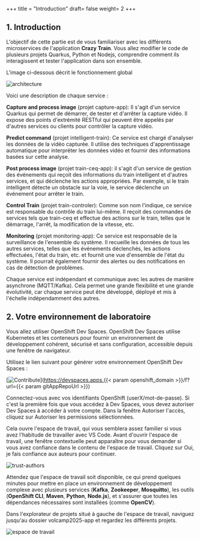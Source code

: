+++
title = "Introduction"
draft= false
weight= 2
+++

## 1. Introduction 

L'objectif de cette partie est de vous familiariser avec les différents microservices de l'application **Crazy Train**. Vous allez modifier le code de plusieurs projets Quarkus, Python et Nodejs, comprendre comment ils interagissent et tester l'application dans son ensemble.

 L'image ci-dessous décrit le fonctionnement global

![architecture](/images/dev-section/architecture.png)

Voici une description de chaque service :

**Capture and process image** (projet capture-app): Il s'agit d'un service Quarkus qui permet de démarrer, de tester et d'arrêter la capture vidéo. Il expose des points d'extrémité RESTful qui peuvent être appelés par d'autres services ou clients pour contrôler la capture vidéo.

**Predict command** (projet intelligent-train): Ce service est chargé d'analyser les données de la vidéo capturée. Il utilise des techniques d'apprentissage automatique pour interpréter les données vidéo et fournir des informations basées sur cette analyse.

**Post process image** (projet train-ceq-app): il s'agit d'un service de gestion des événements qui reçoit des informations du train intelligent et d'autres services, et qui déclenche les actions appropriées. Par exemple, si le train intelligent détecte un obstacle sur la voie, le service déclenche un événement pour arrêter le train.

**Control Train** (projet train-controler): Comme son nom l'indique, ce service est responsable du contrôle du train lui-même. Il reçoit des commandes de services tels que train-ceq et effectue des actions sur le train, telles que le démarrage, l'arrêt, la modification de la vitesse, etc.

**Monitoring** (projet monitoring-app): Ce service est responsable de la surveillance de l'ensemble du système. Il recueille les données de tous les autres services, telles que les événements déclenchés, les actions effectuées, l'état du train, etc. et fournit une vue d'ensemble de l'état du système. Il pourrait également fournir des alertes ou des notifications en cas de détection de problèmes.

Chaque service est indépendant et communique avec les autres de manière asynchrone (MQTT/Kafka). Cela permet une grande flexibilité et une grande évolutivité, car chaque service peut être développé, déployé et mis à l'échelle indépendamment des autres.

## 2. Votre environnement de laboratoire

Vous allez utiliser OpenShift Dev Spaces. OpenShift Dev Spaces utilise Kubernetes et les conteneurs pour fournir un environnement de développement cohérent, sécurisé et sans configuration, accessible depuis une fenêtre de navigateur.

Utilisez le lien suivant pour générer votre environnement OpenShift Dev Spaces : 

[![Contribute](https://www.eclipse.org/che/contribute.svg)](https://devspaces.apps.{{< param openshift_domain >}}/f?url={{< param gitAppRepoUrl >}})


Connectez-vous avec vos identifiants OpenShift (userX/mot-de-passe). Si c'est la première fois que vous accédez à Dev Spaces, vous devez autoriser Dev Spaces à accéder à votre compte. Dans la fenêtre Autoriser l'accès, cliquez sur Autoriser les permissions sélectionnées.

Cela ouvre l'espace de travail, qui vous semblera assez familier si vous avez l'habitude de travailler avec VS Code. Avant d'ouvrir l'espace de travail, une fenêtre contextuelle peut apparaître pour vous demander si vous avez confiance dans le contenu de l'espace de travail. Cliquez sur Oui, je fais confiance aux auteurs pour continuer.

![trust-authors](/images/dev-section/trust-authors.png)

Attendez que l'espace de travail soit disponible, ce qui prend quelques minutes pour mettre en place un environnement de développement complexe avec plusieurs services (**Kafka**, **Zookeeper**, **Mosquitto**), les outils (**OpenShift CLI**, **Maven**, **Python**, **Node.js**), et s'assurer que toutes les dépendances nécessaires sont installées (comme **OpenCV**).

Dans l'explorateur de projets situé à gauche de l'espace de travail, naviguez jusqu'au dossier volcamp2025-app et regardez les différents projets.

![espace de travail](/images/dev-section/workspace.png)